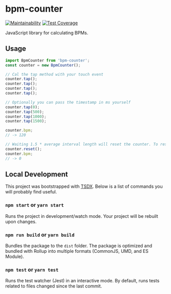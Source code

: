 # bpm-counter

[![Maintainability](https://api.codeclimate.com/v1/badges/36e3a30a778e8e537aca/maintainability)](https://codeclimate.com/github/johanbaaij/bpm-counter/maintainability) [![Test Coverage](https://api.codeclimate.com/v1/badges/36e3a30a778e8e537aca/test_coverage)](https://codeclimate.com/github/johanbaaij/bpm-counter/test_coverage)

JavaScript library for calculating BPMs.

## Usage

```js
import BpmCounter from 'bpm-counter';
const counter = new BpmCounter();

// Cal the tap method with your touch event
counter.tap();
counter.tap();
counter.tap();
counter.tap();

// Optionally you can pass the timestamp in ms yourself
counter.tap(0);
counter.tap(500);
counter.tap(1000);
counter.tap(1500);

counter.bpm;
// -> 120

// Waiting 1.5 * average interval length will reset the counter. To reset manually simply call reset()
counter.reset();
counter.bpm;
// -> 0
```

## Local Development

This project was bootstrapped with [TSDX](https://github.com/jaredpalmer/tsdx).
Below is a list of commands you will probably find useful.

### `npm start` or `yarn start`

Runs the project in development/watch mode. Your project will be rebuilt upon changes.

### `npm run build` or `yarn build`

Bundles the package to the `dist` folder.
The package is optimized and bundled with Rollup into multiple formats (CommonJS, UMD, and ES Module).

### `npm test` or `yarn test`

Runs the test watcher (Jest) in an interactive mode.
By default, runs tests related to files changed since the last commit.
